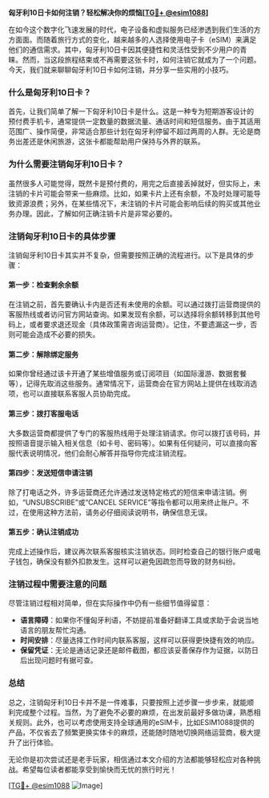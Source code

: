 **匈牙利10日卡如何注销？轻松解决你的烦恼[[TG💪+ @esim1088](https://t.me/s/esim1088)]**

在如今这个数字化飞速发展的时代，电子设备和虚拟服务已经渗透到我们生活的方方面面。而随着旅行方式的变化，越来越多的人选择使用电子卡（eSIM）来满足他们的通信需求。其中，匈牙利10日卡因其便捷性和灵活性受到不少用户的青睐。然而，当这段旅程结束或不再需要这张卡时，如何注销它就成为了一个问题。今天，我们就来聊聊匈牙利10日卡如何注销，并分享一些实用的小技巧。

### **什么是匈牙利10日卡？**

首先，让我们简单了解一下匈牙利10日卡是什么。这是一种专为短期游客设计的预付费手机卡，通常提供一定数量的数据流量、通话时间和短信服务。由于其适用范围广、操作简便，非常适合那些计划在匈牙利停留不超过两周的人群。无论是商务出差还是休闲旅游，这张卡都能帮助用户保持与外界的联系。

### **为什么需要注销匈牙利10日卡？**

虽然很多人可能觉得，既然卡是预付费的，用完之后直接丢掉就好，但实际上，未注销的卡片可能会带来一些麻烦。比如，如果卡片上还有余额，不及时处理可能导致资源浪费；另外，在某些情况下，未注销的卡片可能会影响后续的购买或其他业务办理。因此，了解如何正确注销卡片是非常必要的。

### **注销匈牙利10日卡的具体步骤**

注销匈牙利10日卡其实并不复杂，但需要按照正确的流程进行。以下是具体的步骤：

#### **第一步：检查剩余余额**
在注销之前，首先要确认卡内是否还有未使用的余额。可以通过拨打运营商提供的客服热线或者访问官方网站查询。如果发现有余额，可以选择将余额转移到其他号码上，或者要求退还现金（具体政策需咨询运营商）。记住，不要遗漏这一步，否则可能会造成不必要的损失。

#### **第二步：解除绑定服务**
如果你曾经通过该卡开通了某些增值服务或订阅项目（如国际漫游、数据套餐等），记得先取消这些服务。通常情况下，运营商会在官方网站上提供在线取消选项，也可以直接联系客服人员协助完成。

#### **第三步：拨打客服电话**
大多数运营商都提供了专门的客服热线用于处理注销请求。你可以拨打该号码，并按照语音提示输入相关信息（如卡号、密码等）。如果有任何疑问，可以直接向客服代表说明情况，他们会耐心解答并指导你完成注销流程。

#### **第四步：发送短信申请注销**
除了打电话之外，许多运营商还允许通过发送特定格式的短信来申请注销。例如，“UNSUBSCRIBE”或“CANCEL SERVICE”等指令都可以用来终止账户。不过，在使用这种方法前，请务必仔细阅读说明书，确保信息无误。

#### **第五步：确认注销成功**
完成上述操作后，建议再次联系客服核实注销状态。同时检查自己的银行账户或电子钱包，确保没有额外扣款发生。这样可以避免因疏忽而导致的财务纠纷。

### **注销过程中需要注意的问题**

尽管注销过程相对简单，但在实际操作中仍有一些细节值得留意：

- **语言障碍**：如果你不懂匈牙利语，不妨提前准备好翻译工具或求助于会说当地语言的朋友帮忙沟通。
- **时间安排**：尽量选择工作时间内联系客服，这样可以获得更快捷有效的响应。
- **保留凭证**：无论是通话记录还是邮件截图，都应该妥善保存作为证据，以防日后出现问题时有据可查。

### **总结**

总之，注销匈牙利10日卡并不是一件难事，只要按照上述步骤一步步来，就能顺利完成整个过程。当然，为了避免不必要的麻烦，在出发前最好多做功课，熟悉相关规则。此外，也可以考虑使用支持全球通用的eSIM卡，比如ESIM1088提供的产品，不仅省去了频繁更换实体卡的麻烦，还能随时随地切换网络运营商，极大提升了出行体验。

无论你是初次尝试还是老手玩家，相信通过本文介绍的方法都能够轻松应对各种挑战。希望每位读者都能享受到愉快而无忧的旅行时光！

[[TG💪+ @esim1088](https://t.me/s/esim1088) ![Image](https://i.postimg.cc/4NQfJmqS/Snipaste-2025-05-13-00-14-12.png)]